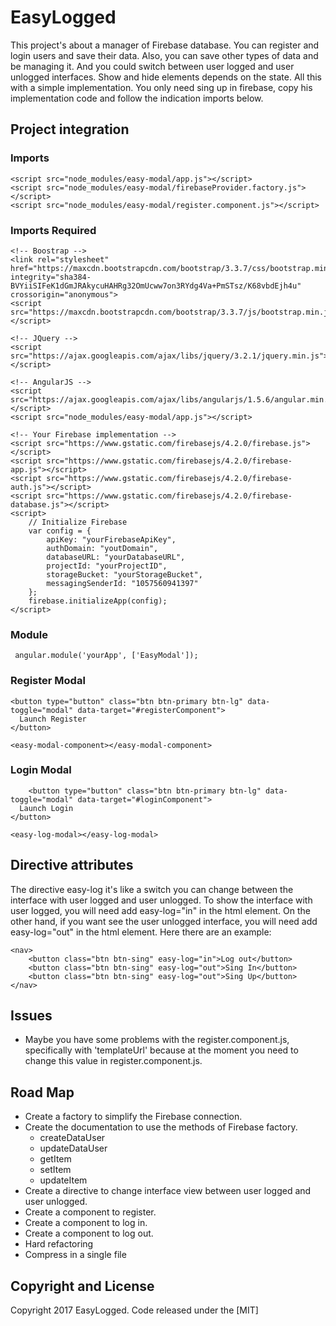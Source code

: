# EasyLogged
This project's about a manager of Firebase database. You can register and login users and save their data. Also, you can save other types of data and be managing it. 
And you could switch between user logged and user unlogged interfaces.  Show and hide elements depends on the state.
All this with a simple implementation.  You only need sing up in firebase, copy his implementation code and follow the indication imports below.



## Project integration

### Imports

```
<script src="node_modules/easy-modal/app.js"></script>
<script src="node_modules/easy-modal/firebaseProvider.factory.js"></script>
<script src="node_modules/easy-modal/register.component.js"></script>
```

### Imports Required

```
<!-- Boostrap -->
<link rel="stylesheet" href="https://maxcdn.bootstrapcdn.com/bootstrap/3.3.7/css/bootstrap.min.css" 
integrity="sha384-BVYiiSIFeK1dGmJRAkycuHAHRg32OmUcww7on3RYdg4Va+PmSTsz/K68vbdEjh4u" crossorigin="anonymous">
<script src="https://maxcdn.bootstrapcdn.com/bootstrap/3.3.7/js/bootstrap.min.js"></script>

<!-- JQuery -->
<script src="https://ajax.googleapis.com/ajax/libs/jquery/3.2.1/jquery.min.js"></script>

<!-- AngularJS -->
<script src="https://ajax.googleapis.com/ajax/libs/angularjs/1.5.6/angular.min.js"></script>
<script src="node_modules/easy-modal/app.js"></script>

<!-- Your Firebase implementation -->
<script src="https://www.gstatic.com/firebasejs/4.2.0/firebase.js"></script>
<script src="https://www.gstatic.com/firebasejs/4.2.0/firebase-app.js"></script>
<script src="https://www.gstatic.com/firebasejs/4.2.0/firebase-auth.js"></script>
<script src="https://www.gstatic.com/firebasejs/4.2.0/firebase-database.js"></script>
<script>
    // Initialize Firebase
    var config = {
        apiKey: "yourFirebaseApiKey",
        authDomain: "youtDomain",
        databaseURL: "yourDatabaseURL",
        projectId: "yourProjectID",
        storageBucket: "yourStorageBucket",
        messagingSenderId: "1057560941397"
    };
    firebase.initializeApp(config);
</script>
```

### Module

```
 angular.module('yourApp', ['EasyModal']);
```

### Register Modal

```
<button type="button" class="btn btn-primary btn-lg" data-toggle="modal" data-target="#registerComponent">
  Launch Register
</button>

<easy-modal-component></easy-modal-component>
 ```  



### Login Modal

```
    <button type="button" class="btn btn-primary btn-lg" data-toggle="modal" data-target="#loginComponent">
  Launch Login
</button>

<easy-log-modal></easy-log-modal>
```
## Directive attributes
The directive easy-log it's like a switch you can change between the interface with user logged and user unlogged. To show the interface with user logged, you will need add easy-log="in" in the html element. On the other hand, if you want see the user unlogged interface, you will need add easy-log="out" in the html element.
Here there are an example:
```
<nav>
    <button class="btn btn-sing" easy-log="in">Log out</button>
    <button class="btn btn-sing" easy-log="out">Sing In</button>
    <button class="btn btn-sing" easy-log="out">Sing Up</button>
</nav>
```

## Issues
- Maybe you have some problems with the register.component.js, specifically with 'templateUrl' because at the moment you need to change this value in register.component.js.

## Road Map
- Create a factory to simplify the Firebase connection.
- Create the documentation to use the methods of Firebase factory.
    - createDataUser
    - updateDataUser
    - getItem
    - setItem
    - updateItem
- Create a directive to change interface view between user logged and user unlogged.
- Create a component to register.
- Create a component to log in.
- Create a component to log out.
- Hard refactoring
- Compress in a single file

## Copyright and License

Copyright 2017 EasyLogged. Code released under the [MIT]


